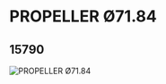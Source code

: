 # PROPELLER Ø71.84
## 15790
![PROPELLER Ø71.84](https://lc-www-live-s.legocdn.com/media/bricks/5/2/6055123.jpg)
